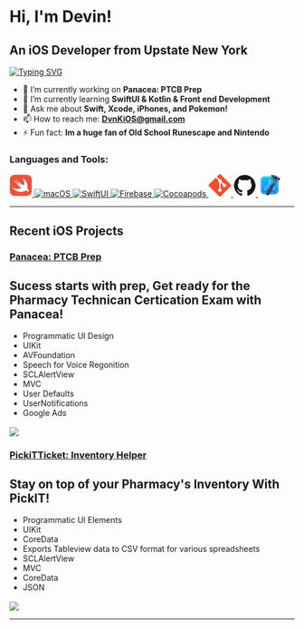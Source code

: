 # Hi, I'm Devin!  
## An iOS Developer from Upstate New York
[![Typing SVG](https://readme-typing-svg.demolab.com/?lines=iOS+Developer;Certified+Pharmacy+Technican;Looking+for+an+iOS+Developer+Position)](https://git.io/typing-svg)
- 🔭 I’m currently working on **Panacea: PTCB Prep**
- 🌱 I’m currently learning **SwiftUI & Kotlin & Front end Development**
- 💬 Ask me about **Swift, Xcode, iPhones, and Pokemon!**
- 📫 How to reach me: **DvnKiOS@gmail.com**
- ⚡ Fun fact: **Im a huge fan of Old School Runescape and Nintendo**
<h3 align="left">Languages and Tools:</h3>
<p align="left">
  <a href="https://developer.apple.com/swift/" target="_blank" rel="noreferrer">
    <img src="https://raw.githubusercontent.com/devicons/devicon/master/icons/swift/swift-original.svg" alt="Swift" width="40" height="40"/>
  </a>
  <a href="https://developer.apple.com/macos/" target="_blank" rel="noreferrer">
    <img src="https://www.evolveplus.com.au/images/easyblog_articles/88/b2ap3_large_Apple-macoslogo-200.png" alt="macOS" width="40" height="40"/>
 </a>
  <a href="https://developer.apple.com/documentation/swiftui" target="_blank" rel="noreferrer">
    <img src="https://developer.apple.com/assets/elements/icons/swiftui/swiftui-96x96_2x.png" alt="SwiftUI" width="40" height="40"/>
  </a>
  <a href="https://firebase.google.com/" target="_blank" rel="noreferrer">
    <img src="https://www.vectorlogo.zone/logos/firebase/firebase-icon.svg" alt="Firebase" width="40" height="40"/>
  </a>
  <a href="https://cocoapods.org/" target="_blank" rel="noreferrer">
    <img src="https://pbs.twimg.com/profile_images/378800000632309165/e1cbdef9d4b11484049a033886578e54_400x400.png" alt="Cocoapods" width="40" height="40"/>
  </a>
  <a href="https://git-scm.com/" target="_blank" rel="noreferrer">
    <img src="https://raw.githubusercontent.com/devicons/devicon/master/icons/git/git-original.svg" alt="Git" width="40" height="40"/>
  </a>
  <a href="https://github.com/" target="_blank" rel="noreferrer">
    <img src="https://raw.githubusercontent.com/devicons/devicon/master/icons/github/github-original.svg" alt="GitHub" width="40" height="40"/>
  </a>
  <a href="https://developer.apple.com/xcode/" target="_blank" rel="noreferrer">
    <img src="https://raw.githubusercontent.com/devicons/devicon/master/icons/xcode/xcode-original.svg" alt="Xcode" width="40" height="40"/>
  </a>
</p>

---

## Recent iOS Projects

### <a href="https://apps.apple.com/us/app/panacea-ptcb-prep/id6446777025">Panacea: PTCB Prep</a>
## Sucess starts with prep, Get ready for the Pharmacy Technican Certication Exam with Panacea!

- Programmatic UI Design 
- UIKit
- AVFoundation 
- Speech for Voice Regonition
- SCLAlertView
- MVC
- User Defaults
- UserNotifications
- Google Ads


<img src="https://i.imgur.com/HvPlK7Z.png" 
     width="800" 
     align=center />



### <a href="https://apps.apple.com/us/app/pickit-pharmacy-helper/id6448812590">PickiTTicket: Inventory Helper</a>
## Stay on top of your Pharmacy's Inventory With PickIT!

- Programmatic UI Elements
- UIKit
- CoreData
- Exports Tableview data to CSV format for various spreadsheets
- SCLAlertView
- MVC 
- CoreData 
- JSON



 <img src="https://i.imgur.com/VnBO80z.png"
     width="800" 
     align=center />

 


---
